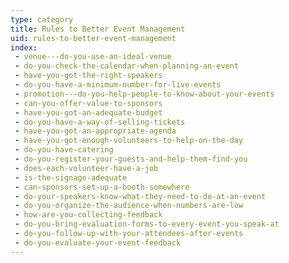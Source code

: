 ```yaml
---
type: category
title: Rules to Better Event Management
uid: rules-to-better-event-management
index:
 - venue---do-you-use-an-ideal-venue
 - do-you-check-the-calendar-when-planning-an-event
 - have-you-got-the-right-speakers
 - do-you-have-a-minimum-number-for-live-events
 - promotion---do-you-help-people-to-know-about-your-events
 - can-you-offer-value-to-sponsors
 - have-you-got-an-adequate-budget
 - do-you-have-a-way-of-selling-tickets
 - have-you-got-an-appropriate-agenda
 - have-you-got-enough-volunteers-to-help-on-the-day
 - do-you-have-catering
 - do-you-register-your-guests-and-help-them-find-you
 - does-each-volunteer-have-a-job
 - is-the-signage-adequate
 - can-sponsors-set-up-a-booth-somewhere
 - do-your-speakers-know-what-they-need-to-do-at-an-event
 - do-you-organize-the-audience-when-numbers-are-low
 - how-are-you-collecting-feedback
 - do-you-bring-evaluation-forms-to-every-event-you-speak-at
 - do-you-follow-up-with-your-attendees-after-events
 - do-you-evaluate-your-event-feedback
---
```


<p></p><p class="ssw15-rteElement-P"><br></p>

